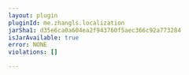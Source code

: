 ```yaml
---
layout: plugin
pluginId: me.zhangls.localization
jarSha1: d35e6ca0a604ea2f943760f5aec366c92a773284
isJarAvailable: true
error: NONE
violations: []

---
```

